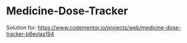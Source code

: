 # Medicine-Dose-Tracker
 Solution for: https://www.codementor.io/projects/web/medicine-dose-tracker-b6evlas194
